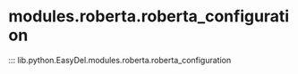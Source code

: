 # modules.roberta.roberta_configuration
::: lib.python.EasyDel.modules.roberta.roberta_configuration